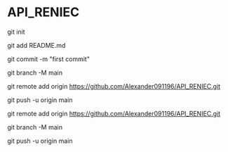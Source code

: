 ﻿# API_RENIEC

git init

git add README.md

git commit -m "first commit"

git branch -M main

git remote add origin https://github.com/Alexander091196/API_RENIEC.git

git push -u origin main



git remote add origin https://github.com/Alexander091196/API_RENIEC.git

git branch -M main

git push -u origin main
